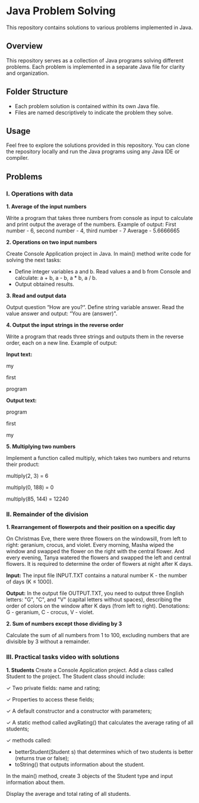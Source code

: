 # Java Problem Solving

This repository contains solutions to various problems implemented in Java.

## Overview

This repository serves as a collection of Java programs solving different problems. Each problem is implemented in a separate Java file for clarity and organization.

## Folder Structure

- Each problem solution is contained within its own Java file.
- Files are named descriptively to indicate the problem they solve.

## Usage

Feel free to explore the solutions provided in this repository. You can clone the repository locally and run the Java programs using any Java IDE or compiler.

## Problems

### I. Operations with data

**1. Average of the input numbers**

Write a program that takes three numbers from console as input to calculate and print output the average of the numbers.
Example of output:
First number - 6, second number - 4, third number - 7
Average - 5.6666665

**2. Operations on two input numbers**

Create Console Application project in Java.
In main() method write code for solving the next tasks:
- Define integer variables a and b. Read values a and b from Console and calculate: a + b, a - b, a * b, a / b.
- Output obtained results.
 
 **3. Read and output data**

Output question “How are you?“. Define string variable answer. Read the value answer and output: “You are (answer)".

**4. Output the input strings in the reverse order**  

Write a program that reads three strings and outputs them in the reverse order, each on a new line.
Example of output:  

**Input text:**

my

first

program

**Output text:**

program

first

my

**5. Multiplying two numbers**

Implement a function called multiply, which takes two numbers and returns their product:

multiply(2, 3) = 6

multiply(0, 188) = 0

multiply(85, 144) = 12240


### II. Remainder of the division

**1. Rearrangement of flowerpots and their position on a specific day**

On Christmas Eve, there were three flowers on the windowsill, from left to right: geranium, crocus, and violet.
Every morning, Masha wiped the window and swapped the flower on the right with the central flower.
And every evening, Tanya watered the flowers and swapped the left and central flowers.
It is required to determine the order of flowers at night after K days.

**Input:**
The input file INPUT.TXT contains a natural number K - the number of days (K ≤ 1000).

**Output:**
In the output file OUTPUT.TXT, you need to output three English letters: "G", "C", and "V" (capital letters without spaces),
describing the order of colors on the window after K days (from left to right). Denotations: G - geranium, C - crocus, V - violet.

**2. Sum of numbers except those dividing by 3**

Calculate the sum of all numbers from 1 to 100, excluding numbers that are divisible by 3 without a remainder.

### III. Practical tasks video with solutions

**1. Students**
 Create a Console Application project. Add a class called Student to the project. The Student class should include:

✓ Two private fields: name and rating;

✓ Properties to access these fields;

✓ A default constructor and a constructor with parameters;

✓ A static method called avgRating() that calculates the average rating of all students;

✓ methods called:

- betterStudent(Student s) that determines which of two students is better (returns true or false);
- toString() that outputs information about the student.

In the main() method, create 3 objects of the Student type and input information about them.

Display the average and total rating of all students.
